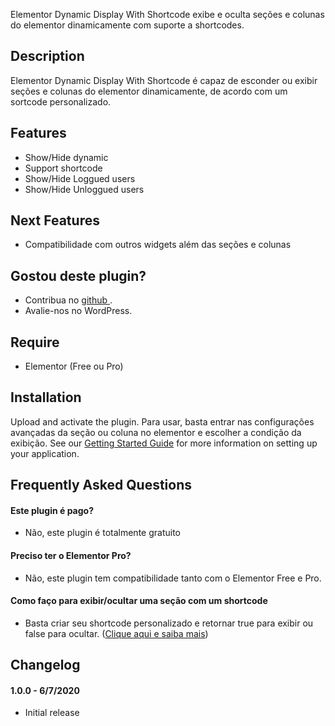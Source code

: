 Elementor Dynamic Display With Shortcode exibe e oculta seções e colunas do elementor dinamicamente com suporte a shortcodes.

## Description

Elementor Dynamic Display With Shortcode é capaz de esconder ou exibir seções e colunas do elementor dinamicamente, de acordo com um sortcode personalizado.

## Features

* Show/Hide dynamic
* Support shortcode
* Show/Hide Loggued users
* Show/Hide Unloggued users

## Next Features

* Compatibilidade com outros widgets além das seções e colunas

## Gostou deste plugin?

* Contribua no [github ](https://github.com/stthrudell/elementor-dynamic-display-shortcode).
* Avalie-nos no WordPress.

## Require

* Elementor (Free ou Pro)


## Installation

Upload and activate the plugin. Para usar, basta entrar nas configurações avançadas da seção ou coluna no elementor e escolher a condição da exibição. See our [Getting Started Guide](https://github.com/stthrudell/elementor-dynamic-display-shortcode) for more information on setting up your application.

## Frequently Asked Questions

#### Este plugin é pago?
* Não, este plugin é totalmente gratuito

#### Preciso ter o Elementor Pro?
* Não, este plugin tem compatibilidade tanto com o Elementor Free e Pro.

#### Como faço para exibir/ocultar uma seção com um shortcode
* Basta criar seu shortcode personalizado e retornar true para exibir ou false para ocultar. ([Clique aqui e saiba mais](https://github.com/stthrudell/elementor-dynamic-display-shortcode))

## Changelog

#### 1.0.0 - 6/7/2020
* Initial release